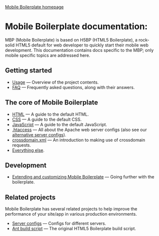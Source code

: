 [Mobile Boilerplate homepage](https://html5boilerplate.com/mobile/)

# Mobile Boilerplate documentation:

MBP (Mobile Boilerplate) is based on H5BP (HTML5 Boilerplate), a rock-solid HTML5 default for web developer to quickly start their mobile web development. This documentation contains docs specific to the MBP; only mobile specific topics are addressed here.

## Getting started

* [Usage](usage.md) — Overview of the project contents.
* [FAQ](faq.md) — Frequently asked questions, along with their answers.

## The core of Mobile Boilerplate

* [HTML](html.md) — A guide to the default HTML.
* [CSS](css.md) — A guide to the default CSS.
* [JavaScript](js.md) — A guide to the default JavaScript.
* [.htaccess](https://github.com/h5bp/server-configs-apache)
  — All about the Apache web server configs (also see our [alternative server
  configs](https://github.com/h5bp/server-configs/blob/master/README.md)).
* [crossdomain.xml](crossdomain.md) — An introduction to making use of
  crossdomain requests.
* [Everything else](misc.md).

## Development

* [Extending and customizing Mobile Boilerplate](extend.md) — Going further with
  the boilerplate.

## Related projects

Mobile Boilerplate has several related projects to help improve the performance
of your site/app in various production environments.

* [Server configs](https://github.com/h5bp/server-configs) — Configs for
  different servers.
* [Ant build script](https://github.com/h5bp/ant-build-script) — The original
  HTML5 Boilerplate build script.
